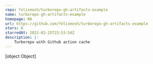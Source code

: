 ```yaml
---
repo: felixmosh/turborepo-gh-artifacts-example
name: turborepo-gh-artifacts-example
homepage: NA
url: https://github.com/felixmosh/turborepo-gh-artifacts-example
stars: 8
starredAt: 2022-02-25T23:53:54Z
description: |-
    Turborepo with Github action cache
---
```


[object Object]
